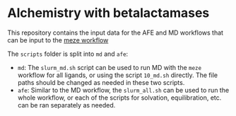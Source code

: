 # Alchemistry with betalactamases

This repository contains the input data for the AFE and MD workflows that can be input to the [meze workflow]()

The `scripts` folder is split into `md` and `afe`:

- `md`: The `slurm_md.sh` script can be used to run MD with the `meze` workflow for all ligands, or using the script `10_md.sh` directly. The file paths should be changed as needed in these two scripts.
- `afe`: Similar to the MD workflow, the `slurm_all.sh` can be used to run the whole workflow, or each of the scripts for solvation, equilibration, etc. can be ran separately as needed. 